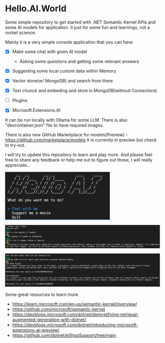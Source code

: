 # Hello.AI.World

Some simple repository to get started with .NET Semantic Kernel APIs and some AI models for application. It just for some fun and learnings, not a rocket science.

Mainly it is a very simple console application that you can have

- [x] Make some chat with given AI model
     - Asking some questions and getting some relevant answers
- [x] Suggesting some local custom data within Memory
- [x] Vector store(w/ MongoDB) and search from there
- [x] Text chunck and embeding and store in MongoDB(without Connectors)
- [ ] Plugins
- [x] Microsoft.Extensions.AI


It can be run locally with Ollama for some LLM. There is also "devcontainer.json" file to have required images.

There is also new GitHub Marketplace for models(Preview) - https://github.com/marketplace/models It is currently in preview but check to try-out.

I will try to update this repository to learn and play more. And please feel free to share any feedback or help me out to figure out those, I will really appreciate...


![What](/img01.png)

![What](/img02.png)

![What](/img03.png)

Some great resources to learn more

- https://learn.microsoft.com/en-us/semantic-kernel/overview/
- https://github.com/microsoft/semantic-kernel
- https://devblogs.microsoft.com/dotnet/demystifying-retrieval-augmented-generation-with-dotnet/
- https://devblogs.microsoft.com/dotnet/introducing-microsoft-extensions-ai-preview/
- https://github.com/dotnet/eShopSupport/tree/main